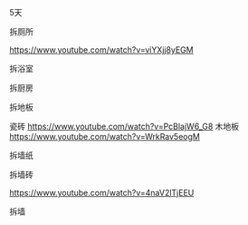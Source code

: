 
5天

拆厕所

https://www.youtube.com/watch?v=viYXjj8yEGM

拆浴室



拆厨房



拆地板

瓷砖
https://www.youtube.com/watch?v=PcBlajW6_G8
木地板
https://www.youtube.com/watch?v=WrkRav5eogM

拆墙纸



拆墙砖

https://www.youtube.com/watch?v=4naV2lTjEEU

拆墙

